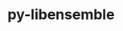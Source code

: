 ---
title: "py-libensemble"
layout: cache
categories: [package, develop]
meta: {"versions": ["1.1.0", "1.2.0"], "compilers": ["cce@=15.0.1", "gcc@=11.4.0", "gcc@=9.4.0", "oneapi@=2023.2.0", "oneapi@=2024.0.0"], "oss": ["rhel8", "ubuntu20.04", "ubuntu22.04"], "platforms": ["linux"], "targets": ["aarch64", "neoverse_v1", "neoverse_v2", "ppc64le", "x86_64_v3", "zen4"], "stacks": ["e4s", "e4s-aarch64", "e4s-cray-rhel", "e4s-neoverse-v2", "e4s-neoverse_v1", "e4s-oneapi", "e4s-power", "root"], "num_specs": 31, "num_specs_by_stack": {"e4s-cray-rhel": 5, "root": 31, "e4s-neoverse_v1": 5, "e4s-power": 5, "e4s": 5, "e4s-oneapi": 5, "e4s-aarch64": 2, "e4s-neoverse-v2": 4}}
spec_details: [{"hash": "iub5najwrrszflfkokgxy5y2erzv3ckn", "compiler": "cce@=15.0.1", "versions": ["1.1.0"], "os": "rhel8", "platform": "linux", "target": "zen4", "variants": ["build_system=python_pip", "~deap", "+mpi", "~mpmath", "+nlopt", "~petsc4py", "~scipy", "~tasmanian"], "stacks": ["e4s-cray-rhel", "root"], "size": "-", "tarball": "https://binaries.spack.io/develop/build_cache/linux-rhel8-zen4/cce-15.0.1/py-libensemble-1.1.0/linux-rhel8-zen4-cce-15.0.1-py-libensemble-1.1.0-iub5najwrrszflfkokgxy5y2erzv3ckn.spack"}, {"hash": "5fquf5llpydqd24wvhzajmai3ikoh2wp", "compiler": "cce@=15.0.1", "versions": ["1.2.0"], "os": "rhel8", "platform": "linux", "target": "zen4", "variants": ["build_system=python_pip", "~deap", "+mpi", "~mpmath", "+nlopt", "~petsc4py", "~scipy", "~tasmanian"], "stacks": ["e4s-cray-rhel", "root"], "size": "-", "tarball": "https://binaries.spack.io/develop/build_cache/linux-rhel8-zen4/cce-15.0.1/py-libensemble-1.2.0/linux-rhel8-zen4-cce-15.0.1-py-libensemble-1.2.0-5fquf5llpydqd24wvhzajmai3ikoh2wp.spack"}, {"hash": "g6tpavvj6f5cjx2czc3tcrzzkpi6cvc6", "compiler": "cce@=15.0.1", "versions": ["1.1.0"], "os": "rhel8", "platform": "linux", "target": "zen4", "variants": ["build_system=python_pip", "~deap", "+mpi", "~mpmath", "+nlopt", "~petsc4py", "~scipy", "~tasmanian"], "stacks": ["e4s-cray-rhel", "root"], "size": "-", "tarball": "https://binaries.spack.io/develop/build_cache/linux-rhel8-zen4/cce-15.0.1/py-libensemble-1.1.0/linux-rhel8-zen4-cce-15.0.1-py-libensemble-1.1.0-g6tpavvj6f5cjx2czc3tcrzzkpi6cvc6.spack"}, {"hash": "cipb4ksfhvbx3s3kstnrf7yra4pwwou2", "compiler": "cce@=15.0.1", "versions": ["1.1.0"], "os": "rhel8", "platform": "linux", "target": "zen4", "variants": ["build_system=python_pip", "~deap", "+mpi", "~mpmath", "+nlopt", "~petsc4py", "~scipy", "~tasmanian"], "stacks": ["e4s-cray-rhel", "root"], "size": "-", "tarball": "https://binaries.spack.io/develop/build_cache/linux-rhel8-zen4/cce-15.0.1/py-libensemble-1.1.0/linux-rhel8-zen4-cce-15.0.1-py-libensemble-1.1.0-cipb4ksfhvbx3s3kstnrf7yra4pwwou2.spack"}, {"hash": "rsuqfq3ecdmp4pemihxzdqgakglvuick", "compiler": "cce@=15.0.1", "versions": ["1.1.0"], "os": "rhel8", "platform": "linux", "target": "zen4", "variants": ["build_system=python_pip", "~deap", "+mpi", "~mpmath", "+nlopt", "~petsc4py", "~scipy", "~tasmanian"], "stacks": ["e4s-cray-rhel", "root"], "size": "-", "tarball": "https://binaries.spack.io/develop/build_cache/linux-rhel8-zen4/cce-15.0.1/py-libensemble-1.1.0/linux-rhel8-zen4-cce-15.0.1-py-libensemble-1.1.0-rsuqfq3ecdmp4pemihxzdqgakglvuick.spack"}, {"hash": "imkojpvul5v3sygwzrbktuzoussib54z", "compiler": "gcc@=11.4.0", "versions": ["1.2.0"], "os": "ubuntu20.04", "platform": "linux", "target": "neoverse_v1", "variants": ["build_system=python_pip", "~deap", "+mpi", "~mpmath", "~nlopt", "~petsc4py", "~scipy", "~tasmanian"], "stacks": ["root", "e4s-neoverse_v1"], "size": "-", "tarball": "https://binaries.spack.io/develop/build_cache/linux-ubuntu20.04-neoverse_v1/gcc-11.4.0/py-libensemble-1.2.0/linux-ubuntu20.04-neoverse_v1-gcc-11.4.0-py-libensemble-1.2.0-imkojpvul5v3sygwzrbktuzoussib54z.spack"}, {"hash": "iygx2de2tioijvprec25z2tfzcz3g3kl", "compiler": "gcc@=11.4.0", "versions": ["1.1.0"], "os": "ubuntu20.04", "platform": "linux", "target": "neoverse_v1", "variants": ["build_system=python_pip", "~deap", "+mpi", "~mpmath", "~nlopt", "~petsc4py", "~scipy", "~tasmanian"], "stacks": ["root", "e4s-neoverse_v1"], "size": "-", "tarball": "https://binaries.spack.io/develop/build_cache/linux-ubuntu20.04-neoverse_v1/gcc-11.4.0/py-libensemble-1.1.0/linux-ubuntu20.04-neoverse_v1-gcc-11.4.0-py-libensemble-1.1.0-iygx2de2tioijvprec25z2tfzcz3g3kl.spack"}, {"hash": "55i3i2qm73vp65pmd75h32rmokruiyey", "compiler": "gcc@=11.4.0", "versions": ["1.1.0"], "os": "ubuntu20.04", "platform": "linux", "target": "neoverse_v1", "variants": ["build_system=python_pip", "~deap", "+mpi", "~mpmath", "~nlopt", "~petsc4py", "~scipy", "~tasmanian"], "stacks": ["root", "e4s-neoverse_v1"], "size": "-", "tarball": "https://binaries.spack.io/develop/build_cache/linux-ubuntu20.04-neoverse_v1/gcc-11.4.0/py-libensemble-1.1.0/linux-ubuntu20.04-neoverse_v1-gcc-11.4.0-py-libensemble-1.1.0-55i3i2qm73vp65pmd75h32rmokruiyey.spack"}, {"hash": "4ij7elkn55x7moqxgczgwgbp63mapsjd", "compiler": "gcc@=11.4.0", "versions": ["1.1.0"], "os": "ubuntu20.04", "platform": "linux", "target": "neoverse_v1", "variants": ["build_system=python_pip", "~deap", "+mpi", "~mpmath", "~nlopt", "~petsc4py", "~scipy", "~tasmanian"], "stacks": ["root", "e4s-neoverse_v1"], "size": "-", "tarball": "https://binaries.spack.io/develop/build_cache/linux-ubuntu20.04-neoverse_v1/gcc-11.4.0/py-libensemble-1.1.0/linux-ubuntu20.04-neoverse_v1-gcc-11.4.0-py-libensemble-1.1.0-4ij7elkn55x7moqxgczgwgbp63mapsjd.spack"}, {"hash": "uscras7hfxhr2qlucbflqqtqhnsfktmt", "compiler": "gcc@=11.4.0", "versions": ["1.2.0"], "os": "ubuntu20.04", "platform": "linux", "target": "neoverse_v1", "variants": ["build_system=python_pip", "~deap", "+mpi", "~mpmath", "~nlopt", "~petsc4py", "~scipy", "~tasmanian"], "stacks": ["root", "e4s-neoverse_v1"], "size": "-", "tarball": "https://binaries.spack.io/develop/build_cache/linux-ubuntu20.04-neoverse_v1/gcc-11.4.0/py-libensemble-1.2.0/linux-ubuntu20.04-neoverse_v1-gcc-11.4.0-py-libensemble-1.2.0-uscras7hfxhr2qlucbflqqtqhnsfktmt.spack"}, {"hash": "zdo6z65ark224rxedbntolckovwohuke", "compiler": "gcc@=9.4.0", "versions": ["1.1.0"], "os": "ubuntu20.04", "platform": "linux", "target": "ppc64le", "variants": ["build_system=python_pip", "~deap", "+mpi", "~mpmath", "~nlopt", "~petsc4py", "~scipy", "~tasmanian"], "stacks": ["root", "e4s-power"], "size": "-", "tarball": "https://binaries.spack.io/develop/build_cache/linux-ubuntu20.04-ppc64le/gcc-9.4.0/py-libensemble-1.1.0/linux-ubuntu20.04-ppc64le-gcc-9.4.0-py-libensemble-1.1.0-zdo6z65ark224rxedbntolckovwohuke.spack"}, {"hash": "sosdojj2me76klvsm6npuiolu3znjlit", "compiler": "gcc@=9.4.0", "versions": ["1.1.0"], "os": "ubuntu20.04", "platform": "linux", "target": "ppc64le", "variants": ["build_system=python_pip", "~deap", "+mpi", "~mpmath", "~nlopt", "~petsc4py", "~scipy", "~tasmanian"], "stacks": ["root", "e4s-power"], "size": "-", "tarball": "https://binaries.spack.io/develop/build_cache/linux-ubuntu20.04-ppc64le/gcc-9.4.0/py-libensemble-1.1.0/linux-ubuntu20.04-ppc64le-gcc-9.4.0-py-libensemble-1.1.0-sosdojj2me76klvsm6npuiolu3znjlit.spack"}, {"hash": "ozk2glexe6ubdhl7evnognvh2ekuzamn", "compiler": "gcc@=9.4.0", "versions": ["1.2.0"], "os": "ubuntu20.04", "platform": "linux", "target": "ppc64le", "variants": ["build_system=python_pip", "~deap", "+mpi", "~mpmath", "~nlopt", "~petsc4py", "~scipy", "~tasmanian"], "stacks": ["root", "e4s-power"], "size": "-", "tarball": "https://binaries.spack.io/develop/build_cache/linux-ubuntu20.04-ppc64le/gcc-9.4.0/py-libensemble-1.2.0/linux-ubuntu20.04-ppc64le-gcc-9.4.0-py-libensemble-1.2.0-ozk2glexe6ubdhl7evnognvh2ekuzamn.spack"}, {"hash": "zjebcvarbsjcyy6q5y67hdwt4bcac6l2", "compiler": "gcc@=9.4.0", "versions": ["1.1.0"], "os": "ubuntu20.04", "platform": "linux", "target": "ppc64le", "variants": ["build_system=python_pip", "~deap", "+mpi", "~mpmath", "~nlopt", "~petsc4py", "~scipy", "~tasmanian"], "stacks": ["root", "e4s-power"], "size": "-", "tarball": "https://binaries.spack.io/develop/build_cache/linux-ubuntu20.04-ppc64le/gcc-9.4.0/py-libensemble-1.1.0/linux-ubuntu20.04-ppc64le-gcc-9.4.0-py-libensemble-1.1.0-zjebcvarbsjcyy6q5y67hdwt4bcac6l2.spack"}, {"hash": "66pzowpcufvfqkincru5zthnzkeui3nu", "compiler": "gcc@=9.4.0", "versions": ["1.2.0"], "os": "ubuntu20.04", "platform": "linux", "target": "ppc64le", "variants": ["build_system=python_pip", "~deap", "+mpi", "~mpmath", "~nlopt", "~petsc4py", "~scipy", "~tasmanian"], "stacks": ["root", "e4s-power"], "size": "-", "tarball": "https://binaries.spack.io/develop/build_cache/linux-ubuntu20.04-ppc64le/gcc-9.4.0/py-libensemble-1.2.0/linux-ubuntu20.04-ppc64le-gcc-9.4.0-py-libensemble-1.2.0-66pzowpcufvfqkincru5zthnzkeui3nu.spack"}, {"hash": "bdhhgvgfchwaey7wr23g2siwrgzmfkcf", "compiler": "gcc@=11.4.0", "versions": ["1.1.0"], "os": "ubuntu20.04", "platform": "linux", "target": "x86_64_v3", "variants": ["build_system=python_pip", "~deap", "+mpi", "~mpmath", "~nlopt", "~petsc4py", "~scipy", "~tasmanian"], "stacks": ["root", "e4s"], "size": "-", "tarball": "https://binaries.spack.io/develop/build_cache/linux-ubuntu20.04-x86_64_v3/gcc-11.4.0/py-libensemble-1.1.0/linux-ubuntu20.04-x86_64_v3-gcc-11.4.0-py-libensemble-1.1.0-bdhhgvgfchwaey7wr23g2siwrgzmfkcf.spack"}, {"hash": "5zokqlg2pnawwgmjuyl7xjsfurba32sh", "compiler": "gcc@=11.4.0", "versions": ["1.2.0"], "os": "ubuntu20.04", "platform": "linux", "target": "x86_64_v3", "variants": ["build_system=python_pip", "~deap", "+mpi", "~mpmath", "~nlopt", "~petsc4py", "~scipy", "~tasmanian"], "stacks": ["root", "e4s"], "size": "-", "tarball": "https://binaries.spack.io/develop/build_cache/linux-ubuntu20.04-x86_64_v3/gcc-11.4.0/py-libensemble-1.2.0/linux-ubuntu20.04-x86_64_v3-gcc-11.4.0-py-libensemble-1.2.0-5zokqlg2pnawwgmjuyl7xjsfurba32sh.spack"}, {"hash": "tfceqjlwvqkf3gszqihfed7kxti4mlii", "compiler": "gcc@=11.4.0", "versions": ["1.1.0"], "os": "ubuntu20.04", "platform": "linux", "target": "x86_64_v3", "variants": ["build_system=python_pip", "~deap", "+mpi", "~mpmath", "~nlopt", "~petsc4py", "~scipy", "~tasmanian"], "stacks": ["root", "e4s"], "size": "-", "tarball": "https://binaries.spack.io/develop/build_cache/linux-ubuntu20.04-x86_64_v3/gcc-11.4.0/py-libensemble-1.1.0/linux-ubuntu20.04-x86_64_v3-gcc-11.4.0-py-libensemble-1.1.0-tfceqjlwvqkf3gszqihfed7kxti4mlii.spack"}, {"hash": "pxiqyjb2urpf3ihqnpw7psv5eyg7x6ix", "compiler": "gcc@=11.4.0", "versions": ["1.2.0"], "os": "ubuntu20.04", "platform": "linux", "target": "x86_64_v3", "variants": ["build_system=python_pip", "~deap", "+mpi", "~mpmath", "~nlopt", "~petsc4py", "~scipy", "~tasmanian"], "stacks": ["root", "e4s"], "size": "-", "tarball": "https://binaries.spack.io/develop/build_cache/linux-ubuntu20.04-x86_64_v3/gcc-11.4.0/py-libensemble-1.2.0/linux-ubuntu20.04-x86_64_v3-gcc-11.4.0-py-libensemble-1.2.0-pxiqyjb2urpf3ihqnpw7psv5eyg7x6ix.spack"}, {"hash": "iocxsozjeuwnguylpggvnbkkp2fb224t", "compiler": "gcc@=11.4.0", "versions": ["1.1.0"], "os": "ubuntu20.04", "platform": "linux", "target": "x86_64_v3", "variants": ["build_system=python_pip", "~deap", "+mpi", "~mpmath", "~nlopt", "~petsc4py", "~scipy", "~tasmanian"], "stacks": ["root", "e4s"], "size": "-", "tarball": "https://binaries.spack.io/develop/build_cache/linux-ubuntu20.04-x86_64_v3/gcc-11.4.0/py-libensemble-1.1.0/linux-ubuntu20.04-x86_64_v3-gcc-11.4.0-py-libensemble-1.1.0-iocxsozjeuwnguylpggvnbkkp2fb224t.spack"}, {"hash": "4sb56wawfn5zkngga2uy4on2gsgrnhxg", "compiler": "oneapi@=2023.2.0", "versions": ["1.1.0"], "os": "ubuntu20.04", "platform": "linux", "target": "x86_64_v3", "variants": ["build_system=python_pip", "~deap", "+mpi", "~mpmath", "~nlopt", "~petsc4py", "~scipy", "~tasmanian"], "stacks": ["root", "e4s-oneapi"], "size": "-", "tarball": "https://binaries.spack.io/develop/build_cache/linux-ubuntu20.04-x86_64_v3/oneapi-2023.2.0/py-libensemble-1.1.0/linux-ubuntu20.04-x86_64_v3-oneapi-2023.2.0-py-libensemble-1.1.0-4sb56wawfn5zkngga2uy4on2gsgrnhxg.spack"}, {"hash": "6zj5rd6vnbt4nqh2lwwwtj3mypsv7awl", "compiler": "gcc@=11.4.0", "versions": ["1.1.0"], "os": "ubuntu22.04", "platform": "linux", "target": "aarch64", "variants": ["build_system=python_pip", "~deap", "+mpi", "~mpmath", "~nlopt", "~petsc4py", "~scipy", "~tasmanian"], "stacks": ["e4s-aarch64", "root"], "size": "-", "tarball": "https://binaries.spack.io/develop/build_cache/linux-ubuntu22.04-aarch64/gcc-11.4.0/py-libensemble-1.1.0/linux-ubuntu22.04-aarch64-gcc-11.4.0-py-libensemble-1.1.0-6zj5rd6vnbt4nqh2lwwwtj3mypsv7awl.spack"}, {"hash": "uytujyj4bjcvahia2tjzgh2g2gycydd5", "compiler": "gcc@=11.4.0", "versions": ["1.1.0"], "os": "ubuntu22.04", "platform": "linux", "target": "aarch64", "variants": ["build_system=python_pip", "~deap", "+mpi", "~mpmath", "~nlopt", "~petsc4py", "~scipy", "~tasmanian"], "stacks": ["e4s-aarch64", "root"], "size": "-", "tarball": "https://binaries.spack.io/develop/build_cache/linux-ubuntu22.04-aarch64/gcc-11.4.0/py-libensemble-1.1.0/linux-ubuntu22.04-aarch64-gcc-11.4.0-py-libensemble-1.1.0-uytujyj4bjcvahia2tjzgh2g2gycydd5.spack"}, {"hash": "zxp3icei2ln26zvcple7apfeawzp4fp7", "compiler": "gcc@=11.4.0", "versions": ["1.2.0"], "os": "ubuntu22.04", "platform": "linux", "target": "neoverse_v2", "variants": ["build_system=python_pip", "~deap", "+mpi", "~mpmath", "~nlopt", "~petsc4py", "~scipy", "~tasmanian"], "stacks": ["e4s-neoverse-v2", "root"], "size": "-", "tarball": "https://binaries.spack.io/develop/build_cache/linux-ubuntu22.04-neoverse_v2/gcc-11.4.0/py-libensemble-1.2.0/linux-ubuntu22.04-neoverse_v2-gcc-11.4.0-py-libensemble-1.2.0-zxp3icei2ln26zvcple7apfeawzp4fp7.spack"}, {"hash": "ogqfpxrxceeq3d6lm3p4poipbca7d3r6", "compiler": "gcc@=11.4.0", "versions": ["1.2.0"], "os": "ubuntu22.04", "platform": "linux", "target": "neoverse_v2", "variants": ["build_system=python_pip", "~deap", "+mpi", "~mpmath", "~nlopt", "~petsc4py", "~scipy", "~tasmanian"], "stacks": ["e4s-neoverse-v2", "root"], "size": "-", "tarball": "https://binaries.spack.io/develop/build_cache/linux-ubuntu22.04-neoverse_v2/gcc-11.4.0/py-libensemble-1.2.0/linux-ubuntu22.04-neoverse_v2-gcc-11.4.0-py-libensemble-1.2.0-ogqfpxrxceeq3d6lm3p4poipbca7d3r6.spack"}, {"hash": "tibtvs5wtz6r5xqwk7n5p5uupva2tsvq", "compiler": "gcc@=11.4.0", "versions": ["1.1.0"], "os": "ubuntu22.04", "platform": "linux", "target": "neoverse_v2", "variants": ["build_system=python_pip", "~deap", "+mpi", "~mpmath", "~nlopt", "~petsc4py", "~scipy", "~tasmanian"], "stacks": ["e4s-neoverse-v2", "root"], "size": "-", "tarball": "https://binaries.spack.io/develop/build_cache/linux-ubuntu22.04-neoverse_v2/gcc-11.4.0/py-libensemble-1.1.0/linux-ubuntu22.04-neoverse_v2-gcc-11.4.0-py-libensemble-1.1.0-tibtvs5wtz6r5xqwk7n5p5uupva2tsvq.spack"}, {"hash": "u2tgvc2k3dcpirtklqywpnt2rnstlnuu", "compiler": "gcc@=11.4.0", "versions": ["1.1.0"], "os": "ubuntu22.04", "platform": "linux", "target": "neoverse_v2", "variants": ["build_system=python_pip", "~deap", "+mpi", "~mpmath", "~nlopt", "~petsc4py", "~scipy", "~tasmanian"], "stacks": ["e4s-neoverse-v2", "root"], "size": "-", "tarball": "https://binaries.spack.io/develop/build_cache/linux-ubuntu22.04-neoverse_v2/gcc-11.4.0/py-libensemble-1.1.0/linux-ubuntu22.04-neoverse_v2-gcc-11.4.0-py-libensemble-1.1.0-u2tgvc2k3dcpirtklqywpnt2rnstlnuu.spack"}, {"hash": "tupbaz3eafain6fhwxvfbs6suiut654m", "compiler": "oneapi@=2024.0.0", "versions": ["1.2.0"], "os": "ubuntu22.04", "platform": "linux", "target": "x86_64_v3", "variants": ["build_system=python_pip", "~deap", "+mpi", "~mpmath", "~nlopt", "~petsc4py", "~scipy", "~tasmanian"], "stacks": ["root", "e4s-oneapi"], "size": "-", "tarball": "https://binaries.spack.io/develop/build_cache/linux-ubuntu22.04-x86_64_v3/oneapi-2024.0.0/py-libensemble-1.2.0/linux-ubuntu22.04-x86_64_v3-oneapi-2024.0.0-py-libensemble-1.2.0-tupbaz3eafain6fhwxvfbs6suiut654m.spack"}, {"hash": "lczzupbjrd3lksx2zsea4ri2ww4rgmff", "compiler": "oneapi@=2024.0.0", "versions": ["1.2.0"], "os": "ubuntu22.04", "platform": "linux", "target": "x86_64_v3", "variants": ["build_system=python_pip", "~deap", "+mpi", "~mpmath", "~nlopt", "~petsc4py", "~scipy", "~tasmanian"], "stacks": ["root", "e4s-oneapi"], "size": "-", "tarball": "https://binaries.spack.io/develop/build_cache/linux-ubuntu22.04-x86_64_v3/oneapi-2024.0.0/py-libensemble-1.2.0/linux-ubuntu22.04-x86_64_v3-oneapi-2024.0.0-py-libensemble-1.2.0-lczzupbjrd3lksx2zsea4ri2ww4rgmff.spack"}, {"hash": "2hfky7pbwhwzr3njqxlrrubtbuww5f4f", "compiler": "oneapi@=2024.0.0", "versions": ["1.1.0"], "os": "ubuntu22.04", "platform": "linux", "target": "x86_64_v3", "variants": ["build_system=python_pip", "~deap", "+mpi", "~mpmath", "~nlopt", "~petsc4py", "~scipy", "~tasmanian"], "stacks": ["root", "e4s-oneapi"], "size": "-", "tarball": "https://binaries.spack.io/develop/build_cache/linux-ubuntu22.04-x86_64_v3/oneapi-2024.0.0/py-libensemble-1.1.0/linux-ubuntu22.04-x86_64_v3-oneapi-2024.0.0-py-libensemble-1.1.0-2hfky7pbwhwzr3njqxlrrubtbuww5f4f.spack"}, {"hash": "osbtkbfp6vcmmoqfr3ob2pwb5yayexju", "compiler": "oneapi@=2024.0.0", "versions": ["1.1.0"], "os": "ubuntu22.04", "platform": "linux", "target": "x86_64_v3", "variants": ["build_system=python_pip", "~deap", "+mpi", "~mpmath", "~nlopt", "~petsc4py", "~scipy", "~tasmanian"], "stacks": ["root", "e4s-oneapi"], "size": "-", "tarball": "https://binaries.spack.io/develop/build_cache/linux-ubuntu22.04-x86_64_v3/oneapi-2024.0.0/py-libensemble-1.1.0/linux-ubuntu22.04-x86_64_v3-oneapi-2024.0.0-py-libensemble-1.1.0-osbtkbfp6vcmmoqfr3ob2pwb5yayexju.spack"}]
---